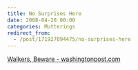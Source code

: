 ```yaml
---
title: No Surprises Here
date: 2008-04-28 00:00
categories: Mutterings
redirect_from:
  - /post/171927094475/no-surprises-here
---
```

[Walkers, Beware - washingtonpost.com](http://www.washingtonpost.com/wp-dyn/content/article/2008/04/23/AR2008042302499.html?nav%3Drss_metro&amp;sub=AR)
